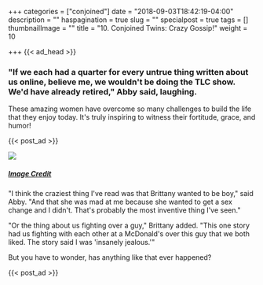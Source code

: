 +++
categories = ["conjoined"]
date = "2018-09-03T18:42:19-04:00"
description = ""
haspagination = true
slug = ""
specialpost = true
tags = []
thumbnailImage = ""
title = "10. Conjoined Twins: Crazy Gossip!"
weight = 10

+++
{{< ad_head >}}

### "If we each had a quarter for every untrue thing written about us online, believe me, we wouldn't be doing the TLC show. We'd have already retired," Abby said, laughing.

These amazing women have overcome so many challenges to build the life that they enjoy today. It's truly inspiring to witness their fortitude, grace, and humor!

{{< post_ad >}}

[![](http://brainsation.com/wp-content/uploads/2018/07/d-3-1-1.jpg)](http://brainsation.com/wp-content/uploads/2018/07/d-3-1-1.jpg)

##### [_Image Credit_](https://goo.gl/images/gVcppu)

"I think the craziest thing I've read was that Brittany wanted to be boy," said Abby. "And that she was mad at me because she wanted to get a sex change and I didn't. That's probably the most inventive thing I've seen."

"Or the thing about us fighting over a guy," Brittany added. "This one story had us fighting with each other at a McDonald's over this guy that we both liked. The story said I was 'insanely jealous.'"

But you have to wonder, has anything like that ever happened?

{{< post_ad >}}